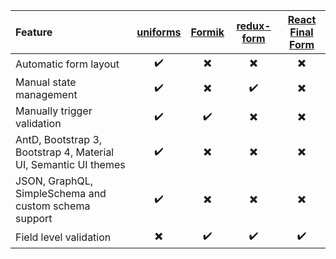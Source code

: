 | Feature                                                         | [uniforms](https://github.com/vazco/uniforms) | [Formik](https://github.com/jaredpalmer/formik) | [redux-form](https://github.com/erikras/redux-form) | [React Final Form](https://github.com/final-form/react-final-form) |
| :-------------------------------------------------------------- | :-------------------------------------------: | :---------------------------------------------: | :-------------------------------------------------: | :----------------------------------------------------------------: |
| Automatic form layout                                           |              :heavy_check_mark:               |            :heavy_multiplication_x:             |              :heavy_multiplication_x:               |                      :heavy_multiplication_x:                      |
| Manual state management                                         |              :heavy_check_mark:               |            :heavy_multiplication_x:             |                 :heavy_check_mark:                  |                      :heavy_multiplication_x:                      |
| Manually trigger validation                                     |              :heavy_check_mark:               |               :heavy_check_mark:                |              :heavy_multiplication_x:               |                      :heavy_multiplication_x:                      |
| AntD, Bootstrap 3, Bootstrap 4, Material UI, Semantic UI themes |              :heavy_check_mark:               |            :heavy_multiplication_x:             |              :heavy_multiplication_x:               |                      :heavy_multiplication_x:                      |
| JSON, GraphQL, SimpleSchema and custom schema support           |              :heavy_check_mark:               |            :heavy_multiplication_x:             |              :heavy_multiplication_x:               |                      :heavy_multiplication_x:                      |
| Field level validation                                          |           :heavy_multiplication_x:            |               :heavy_check_mark:                |                 :heavy_check_mark:                  |                         :heavy_check_mark:                         |
